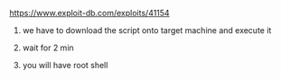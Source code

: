 https://www.exploit-db.com/exploits/41154


1. we have to download the script onto target machine and execute it

2. wait for 2 min
3. you will have root shell


